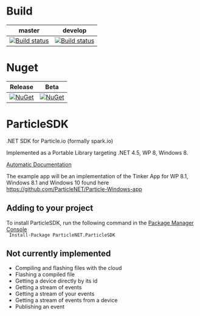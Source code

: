 # Build
| master | develop |
|--------|---------|
|[![Build status](https://ci.appveyor.com/api/projects/status/8kcdeffb0s415rmh?svg=true)](https://ci.appveyor.com/project/holtsoftware/particlesdk)|[![Build status](https://ci.appveyor.com/api/projects/status/3oa42ovdknh4i627?svg=true)](https://ci.appveyor.com/project/holtsoftware/particlesdk-qe393)|

# Nuget
| Release | Beta |
|---------|------|
|[![NuGet](https://img.shields.io/nuget/v/ParticleNET.ParticleSDK.svg)](https://www.nuget.org/packages/ParticleNET.ParticleSDK)|[![NuGet](https://img.shields.io/nuget/vpre/ParticleNET.ParticleSDK.svg)](https://www.nuget.org/packages/ParticleNET.ParticleSDK)|

# ParticleSDK
.NET SDK for Particle.io (formally spark.io)

Implemented as a Portable Library targeting .NET 4.5, WP 8, Windows 8.

[Automatic Documentation](http://particlenet.github.io/Docs/index.html)

The example app will be an implementation of the Tinker App for WP 8.1, Windows 8.1 and Windows 10 found here https://github.com/ParticleNET/Particle-Windows-app

## Adding to your project
To install ParticleSDK, run the following command in the [Package Manager Console](http://docs.nuget.org/docs/start-here/using-the-package-manager-console)<br />
<code>
Install-Package ParticleNET.ParticleSDK
</code>

## Not currently implemented
* Compiling and flashing files with the cloud
* Flashing a compiled file
* Getting a device directly by its id
* Getting a stream of events
* Getting a stream of your events
* Getting a stream of events from a device
* Publishing an event
